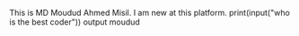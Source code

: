 This is MD Moudud Ahmed Misil. I am new at this platform.
print(input("who is the best coder"))
output 
moudud 
